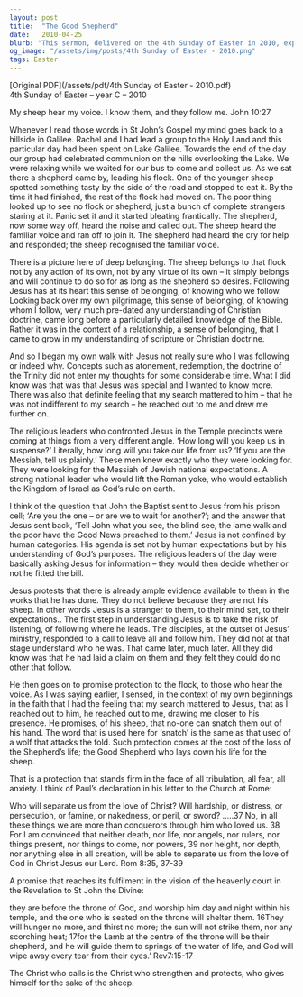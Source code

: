 ```yaml
---
layout: post
title:  "The Good Shepherd"
date:   2010-04-25
blurb: "This sermon, delivered on the 4th Sunday of Easter in 2010, explores the theme of Jesus as the Good Shepherd. The speaker recounts a personal experience in Galilee, drawing parallels between a shepherd's relationship with his flock and Jesus' relationship with his followers. The sermon emphasizes the sense of belonging and protection that comes from following Jesus, and the importance of listening and following where he leads, even without full understanding."
og_image: "/assets/img/posts/4th Sunday of Easter - 2010.png"
tags: Easter
---
```

[Original PDF](/assets/pdf/4th Sunday of Easter - 2010.pdf)    
4th Sunday of Easter – year C – 2010

My sheep hear my voice. I know them, and they follow me. John 10:27

Whenever I read those words in St John’s Gospel my mind goes back to a hillside in Galilee. Rachel and I had lead a group to the Holy Land and this particular day had been spent on Lake Galilee. Towards the end of the day our group had celebrated communion on the hills overlooking the Lake. We were relaxing while we waited for our bus to come and collect us. As we sat there a shepherd came by, leading his flock. One of the younger sheep spotted something tasty by the side of the road and stopped to eat it. By the time it had finished, the rest of the flock had moved on. The poor thing looked up to see no flock or shepherd, just a bunch of complete strangers staring at it. Panic set it and it started bleating frantically. The shepherd, now some way off, heard the noise and called out. The sheep heard the familiar voice and ran off to join it. The shepherd had heard the cry for help and responded; the sheep recognised the familiar voice.

There is a picture here of deep belonging. The sheep belongs to that flock not by any action of its own, not by any virtue of its own – it simply belongs and will continue to do so for as long as the shepherd so desires. Following Jesus has at its heart this sense of belonging, of knowing who we follow. Looking back over my own pilgrimage, this sense of belonging, of knowing whom I follow, very much pre-dated any understanding of Christian doctrine, came long before a particularly detailed knowledge of the Bible. Rather it was in the context of a relationship, a sense of belonging, that I came to grow in my understanding of scripture or Christian doctrine.

And so I began my own walk with Jesus not really sure who I was following or indeed why. Concepts such as atonement, redemption, the doctrine of the Trinity did not enter my thoughts for some considerable time. What I did know was that was that Jesus was special and I wanted to know more. There was also that definite feeling that my search mattered to him – that he was not indifferent to my search – he reached out to me and drew me further on..

The religious leaders who confronted Jesus in the Temple precincts were coming at things from a very different angle. ‘How long will you keep us in suspense?’ Literally, how long will you take our life from us? ‘If you are the Messiah, tell us plainly.’ These men knew exactly who they were looking for. They were looking for the Messiah of Jewish national expectations. A strong national leader who would lift the Roman yoke, who would establish the Kingdom of Israel as God’s rule on earth.

I think of the question that John the Baptist sent to Jesus from his prison cell; ‘Are you the one – or are we to wait for another?’; and the answer that Jesus sent back, ‘Tell John what you see, the blind see, the lame walk and the poor have the Good News preached to them.’ Jesus is not confined by human categories. His agenda is set not by human expectations but by his understanding of God’s purposes. The religious leaders of the day were basically asking Jesus for information – they would then decide whether or not he fitted the bill.

Jesus protests that there is already ample evidence available to them in the works that he has done. They do not believe because they are not his sheep. In other words Jesus is a stranger to them, to their mind set, to their expectations.. The first step in understanding Jesus is to take the risk of listening, of following where he leads. The disciples, at the outset of Jesus’ ministry, responded to a call to leave all and follow him. They did not at that stage understand who he was. That came later, much later. All they did know was that he had laid a claim on them and they felt they could do no other that follow.

He then goes on to promise protection to the flock, to those who hear the voice. As I was saying earlier, I sensed, in the context of my own beginnings in the faith that I had the feeling that my search mattered to Jesus, that as I reached out to him, he reached out to me, drawing me closer to his presence. He promises, of his sheep, that no-one can snatch them out of his hand. The word that is used here for ‘snatch’ is the same as that used of a wolf that attacks the fold. Such protection comes at the cost of the loss of the Shepherd’s life; the Good Shepherd who lays down his life for the sheep.

That is a protection that stands firm in the face of all tribulation, all fear, all anxiety. I think of Paul’s declaration in his letter to the Church at Rome:

Who will separate us from the love of Christ? Will hardship, or distress, or persecution, or famine, or nakedness, or peril, or sword? …..37 No, in all these things we are more than conquerors through him who loved us. 38 For I am convinced that neither death, nor life, nor angels, nor rulers, nor things present, nor things to come, nor powers, 39 nor height, nor depth, nor anything else in all creation, will be able to separate us from the love of God in Christ Jesus our Lord. Rom 8:35, 37-39

A promise that reaches its fulfilment in the vision of the heavenly court in the Revelation to St John the Divine:

they are before the throne of God, and worship him day and night within his temple, and the one who is seated on the throne will shelter them. 16They will hunger no more, and thirst no more; the sun will not strike them, nor any scorching heat; 17for the Lamb at the centre of the throne will be their shepherd, and he will guide them to springs of the water of life, and God will wipe away every tear from their eyes.’ Rev7:15-17

The Christ who calls is the Christ who strengthen and protects, who gives himself for the sake of the sheep.
